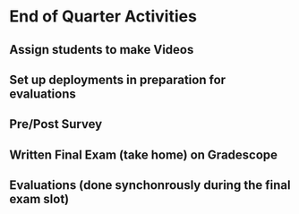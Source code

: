 ---
---

# End of Quarter Activities

## Assign students to make Videos

## Set up deployments in preparation for evaluations

## Pre/Post Survey

## Written Final Exam (take home) on Gradescope

## Evaluations (done synchonrously during the final exam slot)

